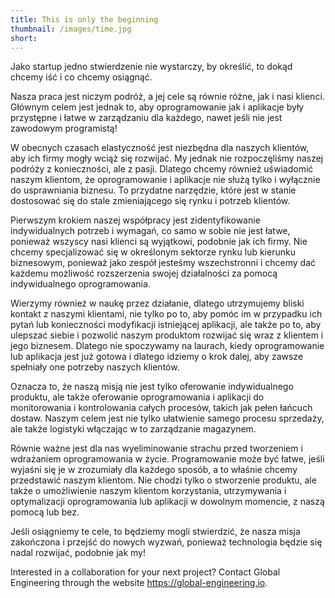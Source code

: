 ```yaml
---
title: This is only the beginning
thumbnail: /images/time.jpg
short: 
---
```


Jako startup jedno stwierdzenie nie wystarczy, by określić, to dokąd chcemy iść i co chcemy osiągnąć.

Nasza praca jest niczym podróż, a jej cele są równie różne, jak i nasi klienci. Głównym celem jest jednak to, aby oprogramowanie jak i aplikacje były przystępne i łatwe w zarządzaniu dla każdego, nawet jeśli nie jest zawodowym programistą!

W obecnych czasach elastyczność jest niezbędna dla naszych klientów, aby ich firmy mogły wciąż się rozwijać. My jednak nie rozpoczęliśmy naszej podróży z konieczności, ale z pasji. Dlatego chcemy również uświadomić naszym klientom, że oprogramowanie i aplikacje nie służą tylko i wyłącznie do usprawniania biznesu. To przydatne narzędzie, które jest w stanie dostosować się do stale zmieniającego się rynku i potrzeb klientów.

Pierwszym krokiem naszej współpracy jest zidentyfikowanie indywidualnych potrzeb i wymagań, co samo w sobie nie jest łatwe, ponieważ wszyscy nasi klienci są wyjątkowi, podobnie jak ich firmy. Nie chcemy specjalizować się w określonym sektorze rynku lub kierunku biznesowym, ponieważ jako zespół jesteśmy wszechstronni i chcemy dać każdemu możliwość rozszerzenia swojej działalności za pomocą indywidualnego oprogramowania.

Wierzymy również w naukę przez działanie, dlatego utrzymujemy bliski kontakt z naszymi klientami, nie tylko po to, aby pomóc im w przypadku ich pytań lub konieczności modyfikacji istniejącej aplikacji, ale także po to, aby ulepszać siebie i pozwolić naszym produktom rozwijać się wraz z klientem i jego biznesem. Dlatego nie spoczywamy na laurach, kiedy oprogramowanie lub aplikacja jest już gotowa i dlatego idziemy o krok dalej, aby zawsze spełniały one potrzeby naszych klientów.

Oznacza to, że naszą misją nie jest tylko oferowanie indywidualnego produktu, ale także oferowanie oprogramowania i aplikacji do monitorowania i kontrolowania całych procesów, takich jak pełen łańcuch dostaw. Naszym celem jest nie tylko ułatwienie samego procesu sprzedaży, ale także logistyki włączając w to zarządzanie magazynem.

Równie ważne jest dla nas wyeliminowanie strachu przed tworzeniem i wdrażaniem oprogramowania w życie. Programowanie może być łatwe, jeśli wyjaśni się je w zrozumiały dla każdego sposób, a to właśnie chcemy przedstawić naszym klientom. Nie chodzi tylko o stworzenie produktu, ale także o umożliwienie naszym klientom korzystania, utrzymywania i optymalizacji oprogramowania lub aplikacji w dowolnym momencie, z naszą pomocą lub bez.

Jeśli osiągniemy te cele, to będziemy mogli stwierdzić, że nasza misja zakończona i przejść do nowych wyzwań, ponieważ technologia będzie się nadal rozwijać, podobnie jak my!

Interested in a collaboration for your next project? Contact Global Engineering through the website https://global-engineering.io.

